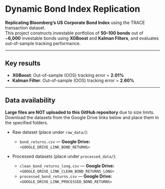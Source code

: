 # Dynamic Bond Index Replication 

**Replicating Bloomberg’s US Corporate Bond Index** using the TRACE transaction dataset.  
This project constructs investable portfolios of **50–100 bonds** out of ~**6,000** investable bonds using **XGBoost** and **Kalman Filters**, and evaluates out-of-sample tracking performance.

---

## Key results
- **XGBoost**: Out-of-sample (OOS) tracking error = **2.01%**  
- **Kalman Filter**: Out-of-sample (OOS) tracking error = **2.60%**

---

## Data availability
**Large files are NOT uploaded to this GitHub repository** due to size limits. Download the datasets from the Google Drive links below and place them in the specified folders.

- Raw dataset (place under `raw_data/`):  
  - `bond_returns.csv` — **Google Drive:** `<GOOGLE_DRIVE_LINK_BOND_RETURNS>`

- Processed datasets (place under `processed_data/`):  
  - `clean_bond_returns_long.csv` — **Google Drive:** `<GOOGLE_DRIVE_LINK_CLEAN_BOND_RETURNS_LONG>`  
  - `processed_bond_returns.csv` — **Google Drive:** `<GOOGLE_DRIVE_LINK_PROCESSED_BOND_RETURNS>`



